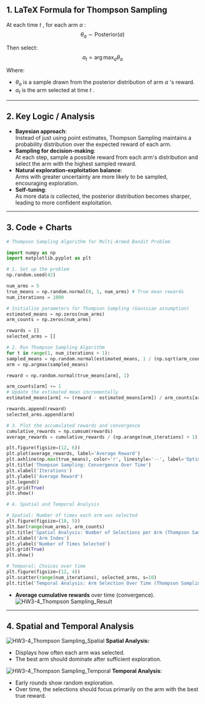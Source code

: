 1\. LaTeX Formula for Thompson Sampling
------------------------------------

At each time  $t$ , for each arm  $a$ :
$$
\theta_a \sim \text{Posterior}(a)
$$

Then select:
$$
a_t = \arg\max_a \theta_a
$$

Where:

*    $\theta_a$  is a sample drawn from the posterior distribution of arm  $a$ 's reward.
*    $a_t$  is the arm selected at time  $t$ .
    

* * *

2\. Key Logic / Analysis
------------------------

*   **Bayesian approach**:  
    Instead of just using point estimates, Thompson Sampling maintains a probability distribution over the expected reward of each arm.
*   **Sampling for decision-making**:  
    At each step, sample a possible reward from each arm's distribution and select the arm with the highest sampled reward.
*   **Natural exploration-exploitation balance**:  
    Arms with greater uncertainty are more likely to be sampled, encouraging exploration.
*   **Self-tuning**:  
    As more data is collected, the posterior distribution becomes sharper, leading to more confident exploitation.

* * *

3\. Code + Charts
-----------------
```python
# Thompson Sampling Algorithm for Multi-Armed Bandit Problem

import numpy as np
import matplotlib.pyplot as plt

# 1. Set up the problem
np.random.seed(42)

num_arms = 5
true_means = np.random.normal(0, 1, num_arms) # True mean rewards
num_iterations = 1000

# Initialize parameters for Thompson Sampling (Gaussian assumption)
estimated_means = np.zeros(num_arms)
arm_counts = np.zeros(num_arms)

rewards = []
selected_arms = []

# 2. Run Thompson Sampling Algorithm
for t in range(1, num_iterations + 1):
sampled_means = np.random.normal(estimated_means, 1 / (np.sqrt(arm_counts + 1e-5)))
arm = np.argmax(sampled_means)

reward = np.random.normal(true_means[arm], 1)

arm_counts[arm] += 1
# Update the estimated mean incrementally
estimated_means[arm] += (reward - estimated_means[arm]) / arm_counts[arm]

rewards.append(reward)
selected_arms.append(arm)

# 3. Plot the accumulated rewards and convergence
cumulative_rewards = np.cumsum(rewards)
average_rewards = cumulative_rewards / (np.arange(num_iterations) + 1)

plt.figure(figsize=(12, 6))
plt.plot(average_rewards, label='Average Reward')
plt.axhline(np.max(true_means), color='r', linestyle='--', label='Optimal Reward')
plt.title('Thompson Sampling: Convergence Over Time')
plt.xlabel('Iterations')
plt.ylabel('Average Reward')
plt.legend()
plt.grid(True)
plt.show()

# 4. Spatial and Temporal Analysis

# Spatial: Number of times each arm was selected
plt.figure(figsize=(10, 5))
plt.bar(range(num_arms), arm_counts)
plt.title('Spatial Analysis: Number of Selections per Arm (Thompson Sampling)')
plt.xlabel('Arm Index')
plt.ylabel('Number of Times Selected')
plt.grid(True)
plt.show()

# Temporal: Choices over time
plt.figure(figsize=(12, 4))
plt.scatter(range(num_iterations), selected_arms, s=10)
plt.title('Temporal Analysis: Arm Selection Over Time (Thompson Sampling)')
```
*   **Average cumulative rewards** over time (convergence).
![HW3-4_Thompson Sampling_Result](https://github.com/user-attachments/assets/548d4ade-6d6c-41e8-a5ca-a30344cd5e19)

* * *

4\. Spatial and Temporal Analysis
---------------------------------
![HW3-4_Thompson Sampling_Spatial](https://github.com/user-attachments/assets/b6801a2a-30ab-4750-bead-baf1fd076722)
**Spatial Analysis:**

*   Displays how often each arm was selected.
*   The best arm should dominate after sufficient exploration.
  
![HW3-4_Thompson Sampling_Temporal](https://github.com/user-attachments/assets/2ee9e05f-9261-4720-9049-666f7243c044)
**Temporal Analysis**:

*   Early rounds show random exploration.
*   Over time, the selections should focus primarily on the arm with the best true reward.
